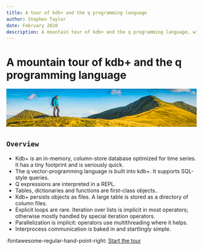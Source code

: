 ```yaml
---
title: A tour of kdb+ and the q programming language
author: Stephen Taylor
date: February 2020
description: A mountain tour of kdb+ and the q programming language, with links to explore topics in depth
---
```

# A mountain tour of kdb+ and the q programming language


![Mountain walk](img/GettyImages-914651812.jpg)


## `Overview`

-   Kdb+ is an in-memory, column-store database optimized for time series. It has a tiny footprint and is seriously quick.
-   The q vector-programming language is built into kdb+. It supports SQL-style queries.
-   Q expressions are interpreted in a REPL.
-   Tables, dictionaries and functions are first-class objects.. 
-   Kdb+ persists objects as files. A large table is stored as a directory of column files.
-   Explicit loops are rare. Iteration over lists is implicit in most operators; otherwise mostly handled by special iteration operators. 
-   Parallelization is implicit: operators use multithreading where it helps. 
-   Interprocess communication is baked in and startlingly simple.

:fontawesome-regular-hand-point-right:
[Start the tour](index.md)
